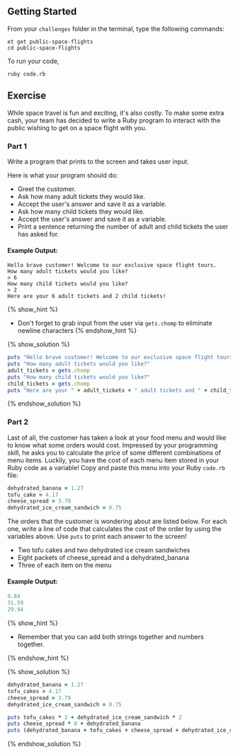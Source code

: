 ## Getting Started

From your `challenges` folder in the terminal, type the following commands:

```no-highlight
et get public-space-flights
cd public-space-flights
```

To run your code,

```no-highlight
ruby code.rb
```

## Exercise

While space travel is fun and exciting, it's also costly. To make some extra cash, your team has decided to write a Ruby program to interact with the public wishing to get on a space flight with you.

### Part 1

Write a program that prints to the screen and takes user input.

Here is what your program should do:

- Greet the customer.
- Ask how many adult tickets they would like.
- Accept the user's answer and save it as a variable.
- Ask how many child tickets they would like.
- Accept the user's answer and save it as a variable.
- Print a sentence returning the number of adult and child tickets the user has asked for.

#### Example Output:

```no-highlight
Hello brave customer! Welcome to our exclusive space flight tours.
How many adult tickets would you like?
> 6
How many child tickets would you like?
> 2
Here are your 6 adult tickets and 2 child tickets!
```

{% show_hint %}
* Don't forget to grab input from the user via `gets.chomp` to eliminate newline characters
{% endshow_hint %}

{% show_solution %}

```ruby
puts "Hello brave customer! Welcome to our exclusive space flight tours."
puts "How many adult tickets would you like?"
adult_tickets = gets.chomp
puts "How many child tickets would you like?"
child_tickets = gets.chomp
puts "Here are your " + adult_tickets + " adult tickets and " + child_tickets + " child tickets!"
```

{% endshow_solution %}

### Part 2

Last of all, the customer has taken a look at your food menu and would like to know what some orders would cost. Impressed by your programming skill, he asks you to calculate the price of some different combinations of menu items. Luckily, you have the cost of each menu item stored in your Ruby code as a variable! Copy and paste this menu into your Ruby `code.rb` file:

```ruby
dehydrated_banana = 1.27
tofu_cake = 4.17
cheese_spread = 3.79
dehydrated_ice_cream_sandwich = 0.75
```

The orders that the customer is wondering about are listed below. For each one, write a line of code that calculates the cost of the order by using the variables above. Use `puts` to print each answer to the screen!

- Two tofu cakes and two dehydrated ice cream sandwiches
- Eight packets of cheese_spread and a dehydrated_banana
- Three of each item on the menu

#### Example Output:

```ruby
9.84
31.59
29.94
```

{% show_hint %}

* Remember that you can add both strings together and numbers together.

{% endshow_hint %}

{% show_solution %}

```ruby
dehydrated_banana = 1.27
tofu_cakes = 4.17
cheese_spread = 3.79
dehydrated_ice_cream_sandwich = 0.75

puts tofu_cakes * 2 + dehydrated_ice_cream_sandwich * 2
puts cheese_spread * 8 + dehydrated_banana
puts (dehydrated_banana + tofu_cakes + cheese_spread + dehydrated_ice_cream_sandwich) * 3
```

{% endshow_solution %}
